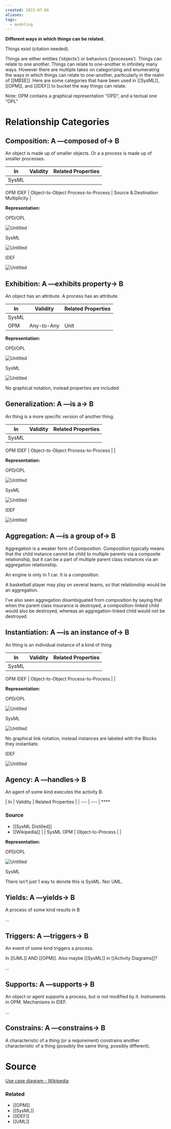 ```yaml
---
created: 2023-07-08
aliases: 
tags:
  - modeling
---
```

**Different ways in which things can be related.**

Things exist (citation needed). 

Things are either entities (’objects’) or behaviors (’processes’). Things can relate to one another. Things can relate to one-another in infinitely many ways. However there are multiple takes on categorizing and enumerating the ways in which things can relate to one-another, particularly in the realm of [[MBSE]]. Here are some categories that have been used in [[SysML]], [[OPM]], and [[IDEF]]  to bucket the way things can relate.

Note: OPM contains a graphical representation “OPD”, and a textual one “OPL”

# Relationship Categories

## Composition:  A —composed of→ B

An object is made up of smaller objects. Or a a process is made up of smaller processes. 

| In | Validity | Related Properties |
| --- | --- | --- |
| SysML
OPM
IDEF | Object-to-Object
Process-to-Process | Source & Destination Multiplicity |

**Representation:**

OPD/OPL

![Untitled](Untitled%2068.png)

SysML

![Untitled](Untitled%2069.png)

IDEF

![Untitled](Untitled%2070.png)

## Exhibition: A —exhibits property→ B

An object has an attribute. A process has an attribute. 

| In | Validity | Related Properties |
| --- | --- | --- |
| SysML
OPM | Any-to-Any | Unit |

**Representation:**

OPD/OPL

![Untitled](Untitled%2071.png)

SysML

![Untitled](Untitled%2072.png)

No graphical notation, instead properties are included

## Generalization: A —is a→ B

An thing is a more specific version of another thing.

| In | Validity | Related Properties |
| --- | --- | --- |
| SysML
OPM
IDEF | Object-to-Object
Process-to-Process |  |

**Representation:**

OPD/OPL

![Untitled](Untitled%2073.png)

SysML

![Untitled](Untitled%2074.png)

IDEF

![Untitled](Untitled%2075.png)

## Aggregation: A —is a group of→ B

Aggregation is a weaker form of Composition. Composition typically means that the child instance cannot be child to multiple parents via a composite relationship, but it can be a part of multiple parent class instances via an aggregation relationship.

An engine is only in 1 car. It is a composition.

A basketball player may play on several teams, so that relationship would be an aggregation. 

I've also seen aggregation disambiguated from composition by saying that when the parent class insurance is destroyed, a composition-linked child would also be destroyed, whereas an aggregation-linked child would not be destroyed. 

## Instantiation: A —is an instance of→ B

An thing is an individual instance of a kind of thing.

| In | Validity | Related Properties |
| --- | --- | --- |
| SysML
OPM
IDEF | Object-to-Object
Process-to-Process |  |

**Representation:**

OPD/OPL

![Untitled](Untitled%2076.png)

SysML

![Untitled](Untitled%2077.png)

No graphical link notation, instead instances are labeled with the Blocks they instantiate.

IDEF

![Untitled](Untitled%2078.png)

## Agency: A —handles→ B

An agent of some kind executes the activity B.

| In | Validity | Related Properties |
| --- | --- | ****
### Source
- [[SysML Distilled]]
- [[Wikipedia]] |
| SysML
OPM | Object-to-Process |  |

**Representation:**

OPD/OPL

![Untitled](Untitled%2079.png)

SysML

There isn't just 1 way to denote this is SysML. Nor UML.

## Yields: A —yields→ B

A process of some kind results in B

...

## Triggers: A —triggers→ B

An event of some kind triggers a process.

In [[UML]] AND [[OPM]]. Also maybe [[SysML]] in [[Activity Diagrams]]?

...

## Supports: A —supports→ B

An object or agent supports a process, but is not modified by it. Instruments in OPM. Mechanisms in IDEF.

...

## Constrains: A —constrains→ B

A characteristic of a thing (or a requirement) constrains another characteristic of a thing (possibly the same thing, possibly different).

# Source

[Use case diagram - Wikipedia](https://en.wikipedia.org/wiki/Use_case_diagram#/media/File:Use_case_restaurant_model.svg)

### Related
- [[OPM]] 
- [[SysML]] 
- [[IDEF]] 
- [[UML]]